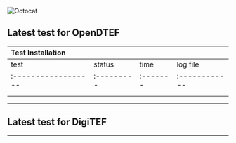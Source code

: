 ![Octocat](https://raw.githubusercontent.com/VatutinKirill/UniCFD-Lab-Testing/master/docs/small_final_compact.png)
## Latest test for OpenDTEF

| Test Installation |          |        |             |
|:------------------|:---------|:-------|:------------|
| test              | status   | time   | log file    |
|:------------------|:---------|:-------|:------------|
|                   |          |        |             |
|                   |          |        |             |
***

## Latest test for DigiTEF
* * *
